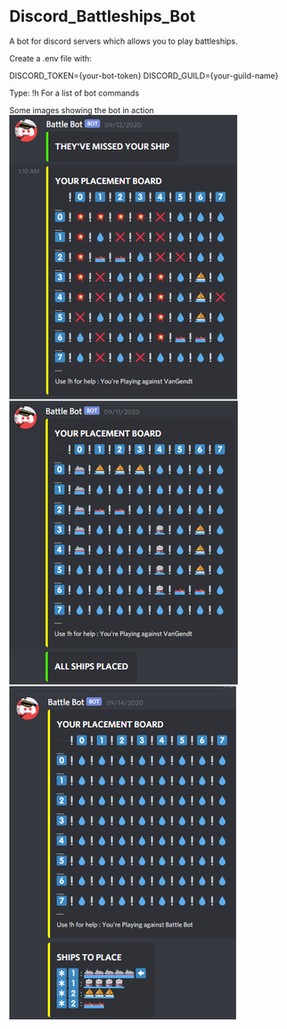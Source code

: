 # Discord_Battleships_Bot
A bot for discord servers which allows you to play battleships.

Create a .env file with:

DISCORD_TOKEN={your-bot-token}
DISCORD_GUILD={your-guild-name}

Type:
!h
For a list of bot commands

Some images showing the bot in action
![Image of an attacked board](https://github.com/Armands-D/Discord_Battleships_Bot/blob/main/attacked_board.png?raw=true)
![Image of a board with ships placed](https://github.com/Armands-D/Discord_Battleships_Bot/blob/main/board_placed_ships.png?raw=ture)
![Image of an empty board](https://github.com/Armands-D/Discord_Battleships_Bot/blob/main/empty_board.png?raw=true)
